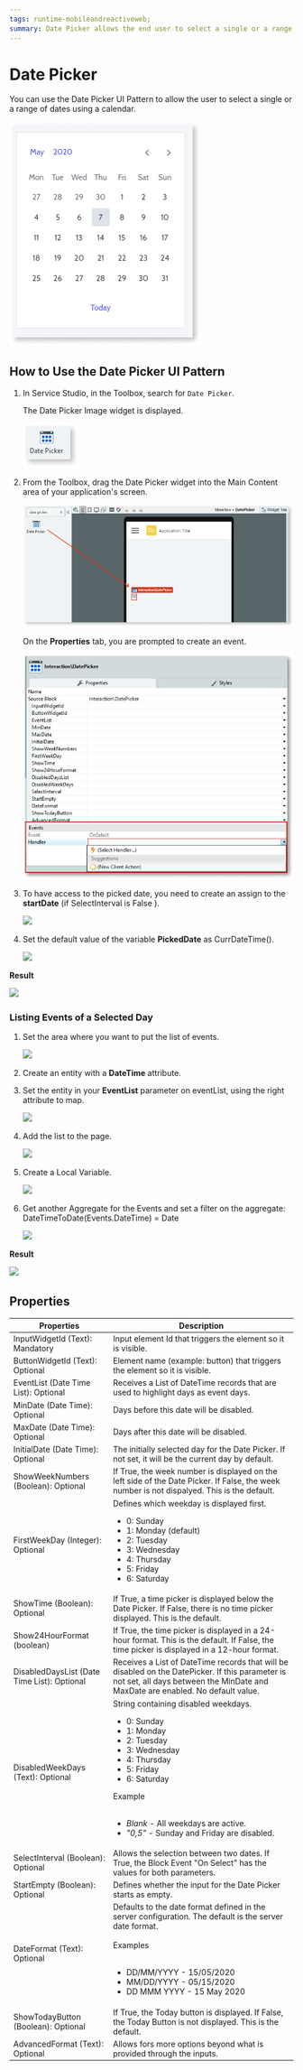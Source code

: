 ```yaml
---
tags: runtime-mobileandreactiveweb;  
summary: Date Picker allows the end user to select a single or a range of dates using a calendar.
---
```


# Date Picker

You can use the Date Picker UI Pattern to allow the user to select a single or a range of dates using a calendar.

![](images/datepicker-image-13.png)

<!-- The Date Picker pattern provides you with a date and time picker with a flat UI to display inline on the screen. It can receive lists of dates with events and it enables you have a selection within a range of days. The Date Picker was created using the [Pikaday.js
library](https://github.com/dbushell/Pikaday/blob/master/README.md "https://github.com/dbushell/Pikaday/blob/master/README.md").

You can use this pattern to display a list of elements side by side, with a different number of items per row on different devices.-->

## How to Use the Date Picker UI Pattern

<!--Use static data or a **List** widget inside this block to display items in a gallery pattern.-->

1. In Service Studio, in the Toolbox, search for `Date Picker`.

    The Date Picker Image widget is displayed.

    ![](<images/datepicker-image-2.png>)

1. From the Toolbox, drag the Date Picker widget into the Main Content area of your application's screen.

    ![](<images/datepicker-image-1.png>)
    
    On the **Properties** tab, you are prompted to create an event.
    
    ![](<images/datepicker-image-3.png>)
      
1. To have access to the picked date, you need to create an assign to the
**startDate** (if SelectInterval is False ).

    ![](images/datepicker_create_an_event.png?width=500)

1. Set the default value of the variable **PickedDate** as CurrDateTime().

    ![](images/datepicker_start.png)

**Result**

![](images/datepicker_BasicExample.gif)

### Listing Events of a Selected Day

1. Set the area where you want to put the list of events.

    ![](images/add_new_date.png)

1. Create an entity with a **DateTime** attribute.

1. Set the entity in your **EventList** parameter on eventList, using the
right attribute to map.

    ![](images/interaction_datepicker.png)  

1. Add the list to the page.

    ![](images/date_time.png)  

1. Create a Local Variable.

    ![](images/date_local_variable.png)  

1. Get another Aggregate for the Events and set a filter on the aggregate:  
DateTimeToDate(Events.DateTime) = Date

    ![](images/datepicker_filter.png)

**Result**

![](images/datepicker_Profit.gif) 

## Properties

| **Properties** | **Description** |
|---|---|
| InputWidgetId (Text): Mandatory  | Input element Id that triggers the element so it is visible.  |
| ButtonWidgetId (Text): Optional  |  Element name (example: button) that  triggers the element so it is visible. | 
| EventList (Date Time List): Optional  |  Receives a List of DateTime records that are used to highlight days as event days. |  
| MinDate (Date Time): Optional  |  Days before this date will be disabled. |  
| MaxDate (Date Time): Optional  |  Days after this date will be disabled.  |   
| InitialDate (Date Time): Optional |  The initially selected day for the Date Picker. If not set, it will be the current day by default.  | 
| ShowWeekNumbers (Boolean): Optional  | If True, the week number is displayed on the left side of the Date Picker. If False, the week number is not dispalyed. This is the default. |  
| FirstWeekDay (Integer): Optional  |  Defines which weekday is displayed first.<br/><ul><li>0: Sunday</li> <li>1: Monday (default)</li><li>2: Tuesday</li> <li>3: Wednesday</li><li>4: Thursday</li><li>5: Friday</li><li>6: Saturday</li></ul> | 
| ShowTime (Boolean): Optional  | If True, a time picker is displayed below the Date Picker. If False, there is no time picker displayed. This is the default. |   
| Show24HourFormat (boolean) | If True, the time picker is displayed in a 24-hour format. This is the default. If False, the time picker is displayed in a 12-hour format. |  
| DisabledDaysList (Date Time List): Optional  |  Receives a List of DateTime records that will be disabled on the DatePicker. If this parameter is not set, all days between the MinDate and MaxDate are enabled. No default value.  |  
| DisabledWeekDays (Text): Optional  |  String containing disabled weekdays.<br/><ul><li>0: Sunday </li><li>1: Monday </li><li>2: Tuesday </li><li>3: Wednesday </li><li>4: Thursday</li><li> 5: Friday </li><li>6: Saturday </li></ul>Example<br/><br/><ul><li>_Blank_ - All weekdays are active. </li><li>_"0,5"_ - Sunday and Friday are disabled.</li></ul> | 
| SelectInterval (Boolean): Optional |  Allows the selection between two dates. If True, the Block Event "On Select" has the values for both parameters.  |   
| StartEmpty (Boolean): Optional |  Defines whether the input for the Date Picker starts as empty.   | 
| DateFormat (Text): Optional| Defaults to the date format defined in the server configuration. The default is the server date format.<br/><br/>Examples<br/><br/><ul><li>DD/MM/YYYY - 15/05/2020 </li> <li>MM/DD/YYYY - 05/15/2020</li><li>DD MMM YYYY - 15 May 2020</li></ul> |
|ShowTodayButton (Boolean): Optional | If True, the Today button is displayed. If False, the Today Button is not displayed. This is the default. |
|AdvancedFormat (Text): Optional | Allows fors more options beyond what is provided through the inputs. |
